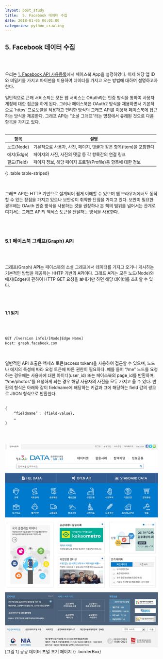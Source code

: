 ```yaml
---
layout: post_study
title:  5. Facebook 데이터 수집
date: 2018-01-05 06:01:00
categories: python_crawling
---
```

## 5. Facebook 데이터 수집
<br/><br/>

우리는 [1. Facebook API 사용등록](https://ericnjennifer.github.io/python_crawling/2018/01/05/PythonCrawling_Chapt2.html)에서 페이스북 App을 설정하였다. 이제 해당 앱 ID와 비밀키를 가지고 파이썬을 이용하여 데이터를 가지고 오는 방법에 대하여 설명하고자 한다.
<br/><br/>
일반적으로 근래 서비스되는 모든 웹 서비스는 OAuth라는 인증 방식을 통하여 사용자 계정에 대한 접근을 하게 된다. 그러나 페이스북은 OAuth2 방식을 채용하면서 기본적으로 ‘https’ 프로토콜을 적용하고 편리한 방식의 그래프 API를 이용해 페이스북에 접근하는 방식을 제공한다. 그래프 API는 “소셜 그래프”라는 명칭에서 유래된 것으로 다음 항목을 가지고 있다.
<br/><br/>

| 항목 | 설명 |
|--------|--------|
| 노드(Node) | 기본적으로 사용자, 사진, 페이지, 댓글과 같은 항목(item)을 포함한다 |
| 에지(Edge)| 페이지의 사진, 사진의 댓글 등 각 항목간의 연결 링크 |
| 필드(Field) | 페이지 정보, 해당 페이지 프로필(Profile)등 항목에 대한 정보 |
{: .table table-striped}

<br/><br/>
그래프 API는 HTTP 기반으로 설계되어 쉽게 이해할 수 있으며 웹 브라우저에서도 동작할 수 있는 장점을 가지고 있으나 보안성이 취약한 단점을 가지고 있다. 보안이 필요한 경우에는 OAuth 인증 방식을 사용하는 것을 권장하나 본 책의 범위를 넘어서는 관계로 여기서는 그래프 API의 엑세스 토큰을 전달하는 방식을 사용한다.
<br/><br/>
<br/><br/>

### 5.1 페이스북 그래프(Graph) API
<br/><br/>

그래프(Graph) API는 페이스북의 소셜 그래프에서 데이터를 가지고 오거나 게시하는 기본적인 방법을 제공하는 HHTP 기반의 API이다. 그래프 API는 모든 노드(Node)와 에지(Edge)에 관하여 HTTP GET 요청을 보내기만 하면 해당 데이터를 조회할 수 있다.
<br/><br/>
<br/><br/>
#### 1.1 읽기
<br/><br/>

```
GET /[version info]/[Node|Edge Name]
Host: graph.facebook.com
```

<br/><br/>
일반적인 API 호출은 액세스 토큰(access token)을 사용하여 접근할 수 있으며, 노드나 에지의 특성에 따라 요청 토큰에 따른 권한이 필요하다. 예를 들어 “/me” 노드를 요청하는 경우에는 사용자에 대한 아이디(user_id) 또는 페이스북의 page_id를 반환하며,  “/me/photos”를 요청하게 되는 경우 해당 사용자의 사진을 모두 가지고 올 수 있다. 반환의 형식은 아래와 같이 fieldname에 해당하는 키값과 그에 해당하는 field 값의 쌍으로 JSON 형식으로 반환한다.
<br/><br/>

```
{
	“fieldname” : {field-value},
	…
}

```

<br/><br/>

![](/asset/study/python_crawling/2/31.jpg)
[그림 1] 공공 데이터 포털 초기 페이지
{: .borderBox}
<br/><br/>























